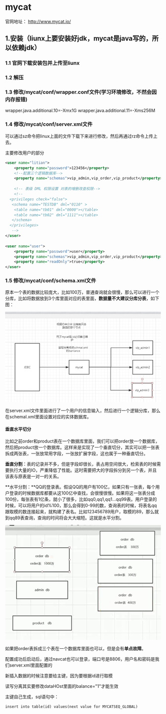 # mycat

官网地址： http://www.mycat.io/

## 1.安装（liunx上要安装好jdk，mycat是java写的，所以依赖jdk）

### 1.1 官网下载安装包并上传至liunx

### 1.2 解压

### 1.3 修改/mycat/conf/wrapper.conf文件(学习环境修改，不然会因内存报错)

wrapper.java.additional.10=-Xmx1G
wrapper.java.additional.11=-Xms256M

### 1.4 修改/mycat/conf/server.xml文件

可以通过sz命令把linux上面的文件下载下来进行修改，然后再通过rz命令上传上去。

主要修改用户的部分

```xml
<user name="litian">
    <property name="password">123456</property>
    <!--配置三个逻辑数据库-->
    <property name="schemas">vip_admin,vip_order,vip_product</property>

    <!-- 表级 DML 权限设置 对表的增删改查权限-->
    <!-- 		
  <privileges check="false">
   <schema name="TESTDB" dml="0110" >
    <table name="tb01" dml="0000"></table>
    <table name="tb02" dml="1111"></table>
   </schema>
  </privileges>		
   -->
</user>

<user name="user">
    <property name="password">user</property>
    <property name="schemas">vip_admin,vip_order,vip_product</property>
    <property name="readOnly">true</property>
</user>
```



### 1.5 修改/mycat/conf/schema.xml文件

原本一个表的数据比较庞大，比如100万，普通查询就会很慢，那么可以进行一个分库，比如将数据放到3个库里面对应的表里面，**数据量不大建议分库分表**，如下图：

![](./img/18.png)

在server.xml文件里面进行了一个用户的信息输入，然后进行一个逻辑分库，那么在schemal.xml里面设置对应的实体数据库。

#### 垂直水平切分

比如之前order和product表在一个数据库里面，我们可以把order放一个数据库，然后把product放一个数据库。这样来是实现了一个垂直切分，其实可以把一张表拆成两张表，一张放常用字段，一张放扩展字段，这也属于一种垂直切分。

**垂直分割**：表的记录并不多，但是字段却很长，表占用空间很大，检索表的时候需要执行大量的IO，严重降低了性能。这时需要把大的字段拆分到另一个表，并且该表与原表是一对一的关系。

**水平分割：**QQ的登录表。假设QQ的用户有100亿，如果只有一张表，每个用户登录的时候数据库都要从这100亿中查找，会很慢很慢。如果将这一张表分成100份，每张表有1亿条，就小了很多，比如qq0,qq1,qq1...qq99表。用户登录的时候，可以将用户的id%100，那么会得到0-99的数，查询表的时候，将表名qq跟取模的数连接起来，就构建了表名。比如123456789用户，取模的89，那么就到qq89表查询，查询的时间将会大大缩短。这就是水平分割。

![](./img/19.png)

如果把order表拆成三个表在一个数据库里面也可以，但是会有**单点故障**。





配置成功后启动后，通过navcat也可以登录，端口号是8806，用户名和密码是我们server.xml里面配置的



新插入数据的时候注意要给主键，因为要根据id进行取模

读写分离其实要修改dataHOst里面的balance="1"才能生效

主键自己生成，sql语句中：

```
insert into table(id) values(next value for MYCATSEQ_GLOBAL)
```


